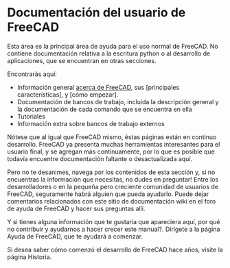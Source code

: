 # Documentación del usuario de FreeCAD

Esta área es la principal área de ayuda para el uso normal de FreeCAD. No contiene documentación relativa a la escritura python o al desarrollo de aplicaciones, que se encuentran en otras secciones.

Encontrarás aquí:

* Información general [acerca de FreeCAD](about.md), sus [principales características], y [cómo empezar].
* Documentación de bancos de trabajo, incluida la descripción general y la documentación de cada comando que se encuentra en ella
* Tutoriales
* Información extra sobre bancos de trabajo externos

Nótese que al igual que FreeCAD mismo, éstas páginas están en continuo desarrollo. FreeCAD ya presenta muchas herramientas interesantes para el usuario final, y se agregan más continuamente, por lo que es posible que todavía encuentre documentación faltante o desactualizada aquí.

Pero no te desanimes, navega por los contenidos de esta sección y, si no encuentras la información que necesitas, no dudes en preguntar! Entre los desarrolladores o en la pequeña pero creciente comunidad de usuarios de FreeCAD, seguramente habrá alguien que pueda ayudarlo. Puede dejar comentarios relacionados con este sitio de documentación wiki en el foro de ayuda de FreeCAD y hacer sus preguntas allí.

Y si tienes alguna información que te gustaría que apareciera aquí, por qué no contribuir y ayudarnos a hacer crecer este manual?. Dirígete a la página Ayuda de FreeCAD, que te ayudará a comenzar.

Si desea saber cómo comenzó el desarrollo de FreeCAD hace años, visite la página Historia.